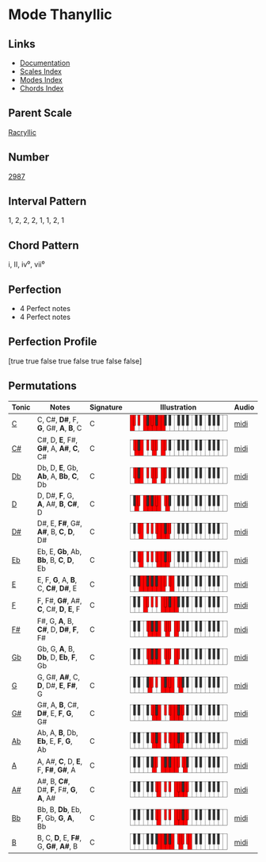 # Mode Thanyllic

## Links

- [Documentation](index.md)
- [Scales Index](Scales.md)
- [Modes Index](Modes.md)
- [Chords Index](Chords.md)

## Parent Scale

[Racryllic](ScaleRacryllic.md)

## Number

[2987](https://ianring.com/musictheory/scales/2987)

## Interval Pattern

1, 2, 2, 2, 1, 1, 2, 1

## Chord Pattern

i, II, iv⁰, vii⁰

## Perfection

- 4 Perfect notes
- 4 Perfect notes

## Perfection Profile

[true true false true false true false false]

## Permutations

| Tonic | Notes | Signature | Illustration | Audio |
|-------|-------|-----------|--------------|-------|
| [C](ModeCNaturalThanyllic.md) | C, C#, **D#**, F, **G**, G#, **A**, **B**, C | C | ![CNaturalThanyllic](ModeCNaturalThanyllic.png) | [midi](https://github.com/edipermadi/music/blob/main/docs/ModeCNaturalThanyllic.mid?raw=true) |
| [C#](ModeCSharpThanyllic.md) | C#, D, **E**, F#, **G#**, A, **A#**, **C**, C# | C | ![CSharpThanyllic](ModeCSharpThanyllic.png) | [midi](https://github.com/edipermadi/music/blob/main/docs/ModeCSharpThanyllic.mid?raw=true) |
| [Db](ModeDFlatThanyllic.md) | Db, D, **E**, Gb, **Ab**, A, **Bb**, **C**, Db | C | ![DFlatThanyllic](ModeDFlatThanyllic.png) | [midi](https://github.com/edipermadi/music/blob/main/docs/ModeDFlatThanyllic.mid?raw=true) |
| [D](ModeDNaturalThanyllic.md) | D, D#, **F**, G, **A**, A#, **B**, **C#**, D | C | ![DNaturalThanyllic](ModeDNaturalThanyllic.png) | [midi](https://github.com/edipermadi/music/blob/main/docs/ModeDNaturalThanyllic.mid?raw=true) |
| [D#](ModeDSharpThanyllic.md) | D#, E, **F#**, G#, **A#**, B, **C**, **D**, D# | C | ![DSharpThanyllic](ModeDSharpThanyllic.png) | [midi](https://github.com/edipermadi/music/blob/main/docs/ModeDSharpThanyllic.mid?raw=true) |
| [Eb](ModeEFlatThanyllic.md) | Eb, E, **Gb**, Ab, **Bb**, B, **C**, **D**, Eb | C | ![EFlatThanyllic](ModeEFlatThanyllic.png) | [midi](https://github.com/edipermadi/music/blob/main/docs/ModeEFlatThanyllic.mid?raw=true) |
| [E](ModeENaturalThanyllic.md) | E, F, **G**, A, **B**, C, **C#**, **D#**, E | C | ![ENaturalThanyllic](ModeENaturalThanyllic.png) | [midi](https://github.com/edipermadi/music/blob/main/docs/ModeENaturalThanyllic.mid?raw=true) |
| [F](ModeFNaturalThanyllic.md) | F, F#, **G#**, A#, **C**, C#, **D**, **E**, F | C | ![FNaturalThanyllic](ModeFNaturalThanyllic.png) | [midi](https://github.com/edipermadi/music/blob/main/docs/ModeFNaturalThanyllic.mid?raw=true) |
| [F#](ModeFSharpThanyllic.md) | F#, G, **A**, B, **C#**, D, **D#**, **F**, F# | C | ![FSharpThanyllic](ModeFSharpThanyllic.png) | [midi](https://github.com/edipermadi/music/blob/main/docs/ModeFSharpThanyllic.mid?raw=true) |
| [Gb](ModeGFlatThanyllic.md) | Gb, G, **A**, B, **Db**, D, **Eb**, **F**, Gb | C | ![GFlatThanyllic](ModeGFlatThanyllic.png) | [midi](https://github.com/edipermadi/music/blob/main/docs/ModeGFlatThanyllic.mid?raw=true) |
| [G](ModeGNaturalThanyllic.md) | G, G#, **A#**, C, **D**, D#, **E**, **F#**, G | C | ![GNaturalThanyllic](ModeGNaturalThanyllic.png) | [midi](https://github.com/edipermadi/music/blob/main/docs/ModeGNaturalThanyllic.mid?raw=true) |
| [G#](ModeGSharpThanyllic.md) | G#, A, **B**, C#, **D#**, E, **F**, **G**, G# | C | ![GSharpThanyllic](ModeGSharpThanyllic.png) | [midi](https://github.com/edipermadi/music/blob/main/docs/ModeGSharpThanyllic.mid?raw=true) |
| [Ab](ModeAFlatThanyllic.md) | Ab, A, **B**, Db, **Eb**, E, **F**, **G**, Ab | C | ![AFlatThanyllic](ModeAFlatThanyllic.png) | [midi](https://github.com/edipermadi/music/blob/main/docs/ModeAFlatThanyllic.mid?raw=true) |
| [A](ModeANaturalThanyllic.md) | A, A#, **C**, D, **E**, F, **F#**, **G#**, A | C | ![ANaturalThanyllic](ModeANaturalThanyllic.png) | [midi](https://github.com/edipermadi/music/blob/main/docs/ModeANaturalThanyllic.mid?raw=true) |
| [A#](ModeASharpThanyllic.md) | A#, B, **C#**, D#, **F**, F#, **G**, **A**, A# | C | ![ASharpThanyllic](ModeASharpThanyllic.png) | [midi](https://github.com/edipermadi/music/blob/main/docs/ModeASharpThanyllic.mid?raw=true) |
| [Bb](ModeBFlatThanyllic.md) | Bb, B, **Db**, Eb, **F**, Gb, **G**, **A**, Bb | C | ![BFlatThanyllic](ModeBFlatThanyllic.png) | [midi](https://github.com/edipermadi/music/blob/main/docs/ModeBFlatThanyllic.mid?raw=true) |
| [B](ModeBNaturalThanyllic.md) | B, C, **D**, E, **F#**, G, **G#**, **A#**, B | C | ![BNaturalThanyllic](ModeBNaturalThanyllic.png) | [midi](https://github.com/edipermadi/music/blob/main/docs/ModeBNaturalThanyllic.mid?raw=true) |
